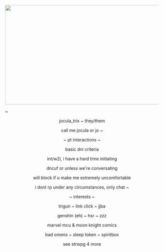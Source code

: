 <img width="950" height="325" src="https://github.com/user-attachments/assets/c0954663-49d8-4b7a-9863-a0c624af8d02">

~
<p align="center"> jocula_trix ~ they/them
<p align="center"> call me jocula or jo
~
<p align="center"> ~ pt interactions ~
<p align="center"> basic dni criteria
<p align="center"> int/w2i, i have a hard time initiating
<p align="center"> dncuf or unless we're conversating
<p align="center"> will block if u make me extremely uncomfortable
<p align="center"> i dont rp under any circumstances, only chat
~
<p align="center"> ~ interests ~
<p align="center"> trigun ~ link click ~ jjba
<p align="center"> genshin (eh) ~ hsr ~ zzz
<p align="center"> marvel mcu & moon knight comics
<p align="center"> bad omens ~ sleep token ~ spiritbox
<p align="center"> see strwpg 4 more
